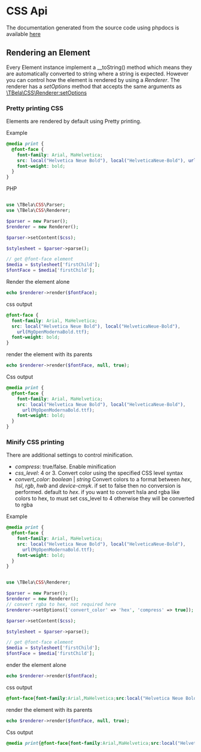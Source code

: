 # CSS Api

The documentation generated from the source code using phpdocs is available [here](https://htmlpreview.github.io/?https://raw.githubusercontent.com/tbela99/css/master/docs/api/html/index.html)

## Rendering an Element

Every Element instance implement a \_\_toString() method which means they are automatically converted to string where a string is expected.
However you can control how the element is rendered by using a _Renderer_.
The renderer has a _setOptions_ method that accepts the same arguments as [\TBela\CSS\Renderer:setOptions](./renderermd#setptions)

### Pretty printing CSS

Elements are rendered by default using Pretty printing.

Example

```css
@media print {
  @font-face {
    font-family: Arial, MaHelvetica;
    src: local("Helvetica Neue Bold"), local("HelveticaNeue-Bold"), url(MgOpenModernaBold.ttf);
    font-weight: bold;
  }
}
```

PHP
```php

use \TBela\CSS\Parser;
use \TBela\CSS\Renderer;

$parser = new Parser();
$renderer = new Renderer();

$parser->setContent($css);

$stylesheet = $parser->parse();

// get @font-face element
$media = $stylesheet['firstChild'];
$fontFace = $media['firstChild'];
```

Render the element alone

```php
echo $renderer->render($fontFace);
```

css output

```css
@font-face {
  font-family: Arial, MaHelvetica;
  src: local("Helvetica Neue Bold"), local("HelveticaNeue-Bold"),
    url(MgOpenModernaBold.ttf);
  font-weight: bold;
}
```

render the element with its parents

```php
echo $renderer->render($fontFace, null, true);
```

Css output

```css
@media print {
  @font-face {
    font-family: Arial, MaHelvetica;
    src: local("Helvetica Neue Bold"), local("HelveticaNeue-Bold"),
      url(MgOpenModernaBold.ttf);
    font-weight: bold;
  }
}
```

### Minify CSS printing

There are additional settings to control minification.

- _compress_: true/false. Enable minification
- _css_level_: 4 or 3. Convert color using the specified CSS level syntax
- _convert_color_: _boolean_ | _string_ Convert colors to a format between _hex_, _hsl_, _rgb_, _hwb_ and _device-cmyk_. if set to false then no conversion is performed. default to _hex_.
if you want to convert hsla and rgba like colors to hex, to must set css_level to 4 otherwise they will be converted to rgba


Example

```css
@media print {
  @font-face {
    font-family: Arial, MaHelvetica;
    src: local("Helvetica Neue Bold"), local("HelveticaNeue-Bold"),
      url(MgOpenModernaBold.ttf);
    font-weight: bold;
  }
}
```

```php

use \TBela\CSS\Renderer;

$parser = new Parser();
$renderer = new Renderer();
// convert rgba to hex, not required here
$renderer->setOptions(['convert_color' => 'hex', 'compress' => true]);

$parser->setContent($css);

$stylesheet = $parser->parse();

// get @font-face element
$media = $stylesheet['firstChild'];
$fontFace = $media['firstChild'];
```

ender the element alone

```php
echo $renderer->render($fontFace);
```

css output

```css
@font-face{font-family:Arial,MaHelvetica;src:local("Helvetica Neue Bold"),local("HelveticaNeue-Bold"),url(MgOpenModernaBold.ttf);font-weight:bold}
```

render the element with its parents

```php
echo $renderer->render($fontFace, null, true);
```

Css output

```css
@media print{@font-face{font-family:Arial,MaHelvetica;src:local("Helvetica Neue Bold"),local("HelveticaNeue-Bold"),url(MgOpenModernaBold.ttf);font-weight:bold}}
```
